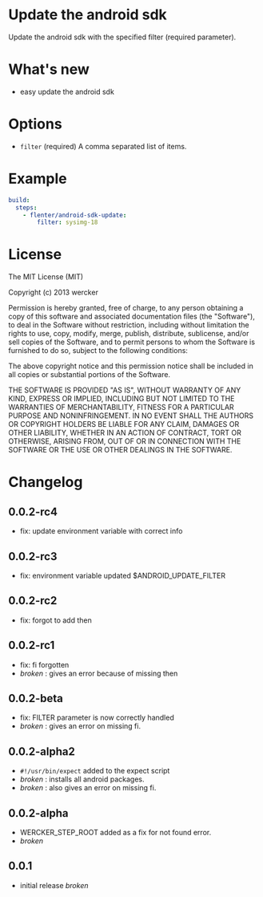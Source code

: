 # Update the android sdk

Update the android sdk with the specified filter (required parameter).


# What's new

- easy update the android sdk

# Options

* `filter` (required) A comma separated list of items.

# Example

```yaml
build:
  steps:
    - flenter/android-sdk-update:
        filter: sysimg-18
```

# License

The MIT License (MIT)

Copyright (c) 2013 wercker

Permission is hereby granted, free of charge, to any person obtaining a copy of
this software and associated documentation files (the "Software"), to deal in
the Software without restriction, including without limitation the rights to
use, copy, modify, merge, publish, distribute, sublicense, and/or sell copies of
the Software, and to permit persons to whom the Software is furnished to do so,
subject to the following conditions:

The above copyright notice and this permission notice shall be included in all
copies or substantial portions of the Software.

THE SOFTWARE IS PROVIDED "AS IS", WITHOUT WARRANTY OF ANY KIND, EXPRESS OR
IMPLIED, INCLUDING BUT NOT LIMITED TO THE WARRANTIES OF MERCHANTABILITY, FITNESS
FOR A PARTICULAR PURPOSE AND NONINFRINGEMENT. IN NO EVENT SHALL THE AUTHORS OR
COPYRIGHT HOLDERS BE LIABLE FOR ANY CLAIM, DAMAGES OR OTHER LIABILITY, WHETHER
IN AN ACTION OF CONTRACT, TORT OR OTHERWISE, ARISING FROM, OUT OF OR IN
CONNECTION WITH THE SOFTWARE OR THE USE OR OTHER DEALINGS IN THE SOFTWARE.

# Changelog

## 0.0.2-rc4
- fix: update environment variable with correct info

## 0.0.2-rc3

- fix: environment variable updated $ANDROID_UPDATE_FILTER

## 0.0.2-rc2

- fix: forgot to add then

## 0.0.2-rc1

- fix: fi forgotten
- *broken* : gives an error because of missing then

## 0.0.2-beta

- fix: FILTER parameter is now correctly handled
- *broken* : gives an error on missing fi.

## 0.0.2-alpha2

- `#!/usr/bin/expect` added to the expect script
- *broken* : installs all android packages.
- *broken* : also gives an error on missing fi.


## 0.0.2-alpha

- WERCKER_STEP_ROOT added as a fix for not found error.
- *broken*

## 0.0.1

- initial release *broken*
